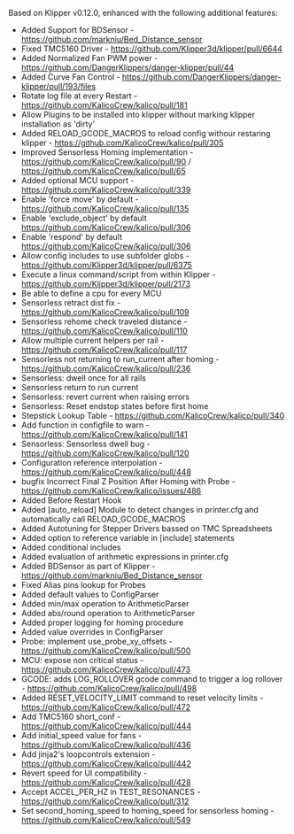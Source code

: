 Based on Klipper v0.12.0, enhanced with the following additional features:
- Added Support for BDSensor - https://github.com/markniu/Bed_Distance_sensor
- Fixed TMC5160 Driver - https://github.com/Klipper3d/klipper/pull/6644
- Added Normalized Fan PWM power - https://github.com/DangerKlippers/danger-klipper/pull/44
- Added Curve Fan Control - https://github.com/DangerKlippers/danger-klipper/pull/193/files
- Rotate log file at every Restart - https://github.com/KalicoCrew/kalico/pull/181
- Allow Plugins to be installed into klipper without marking klipper installation as 'dirty'
- Added RELOAD_GCODE_MACROS to reload config withour restaring klipper - https://github.com/KalicoCrew/kalico/pull/305
- Improved Sensorless Homing implementation - https://github.com/KalicoCrew/kalico/pull/90 / https://github.com/KalicoCrew/kalico/pull/65
- Added optional MCU support - https://github.com/KalicoCrew/kalico/pull/339
- Enable 'force move' by default - https://github.com/KalicoCrew/kalico/pull/135
- Enable 'exclude_object' by default https://github.com/KalicoCrew/kalico/pull/306
- Enable 'respond' by default https://github.com/KalicoCrew/kalico/pull/306
- Allow config includes to use subfolder globs - https://github.com/Klipper3d/klipper/pull/6375
- Execute a linux command/script from within Klipper - https://github.com/Klipper3d/klipper/pull/2173
- Be able to define a cpu for every MCU
- Sensorless retract dist fix - https://github.com/KalicoCrew/kalico/pull/109
- Sensorless rehome check traveled distance - https://github.com/KalicoCrew/kalico/pull/110
- Allow multiple current helpers per rail - https://github.com/KalicoCrew/kalico/pull/117
- Sensorless not returning to run_current after homing - https://github.com/KalicoCrew/kalico/pull/236
- Sensorless: dwell once for all rails
- Sensorless return to run current
- Sensorless: revert current when raising errors
- Sensorless: Reset endstop states before first home
- Stepstick Lookup Table - https://github.com/KalicoCrew/kalico/pull/340
- Add function in configfile to warn - https://github.com/KalicoCrew/kalico/pull/141
- Sensorless: Sensorless dwell bug - https://github.com/KalicoCrew/kalico/pull/120
- Configuration reference interpolation - https://github.com/KalicoCrew/kalico/pull/448
- bugfix Incorrect Final Z Position After Homing with Probe - https://github.com/KalicoCrew/kalico/issues/486
- Added Before Restart Hook
- Added [auto_reload] Module to detect changes in printer.cfg and automatically call RELOAD_GCODE_MACROS
- Added Autotuning for Stepper Drivers bassed on TMC Spreadsheets
- Added option to reference variable in [include] statements
- Added conditional includes
- Added evaluation of arithmetic expressions in printer.cfg
- Added BDSensor as part of Klipper - https://github.com/markniu/Bed_Distance_sensor
- Fixed Alias pins lookup for Probes
- Added default values to ConfigParser
- Added min/max operation to ArithmeticParser
- Added abs/round operation to ArithmeticParser
- Added proper logging for homing procedure
- Added value overrides in ConfigParser
- Probe: implement use_probe_xy_offsets - https://github.com/KalicoCrew/kalico/pull/500
- MCU: expose non critical status - https://github.com/KalicoCrew/kalico/pull/473
- GCODE: adds LOG_ROLLOVER gcode command to trigger a log rollover - https://github.com/KalicoCrew/kalico/pull/498
- Added RESET_VELOCITY_LIMIT command to reset velocity limits - https://github.com/KalicoCrew/kalico/pull/472
- Add TMC5160 short_conf - https://github.com/KalicoCrew/kalico/pull/444
- Add initial_speed value for fans - https://github.com/KalicoCrew/kalico/pull/436
- Add jinja2's loopcontrols extension - https://github.com/KalicoCrew/kalico/pull/442
- Revert speed for UI compatibility - https://github.com/KalicoCrew/kalico/pull/428
- Accept ACCEL_PER_HZ in TEST_RESONANCES - https://github.com/KalicoCrew/kalico/pull/312
- Set second_homing_speed to homing_speed for sensorless homing - https://github.com/KalicoCrew/kalico/pull/549